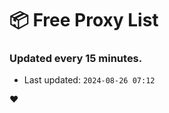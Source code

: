 # :package: Free Proxy List
### Updated every 15 minutes.

- Last updated: `2024-08-26 07:12`

:heart:
